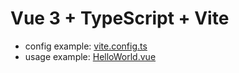 # Vue 3 + TypeScript + Vite

* config example: [vite.config.ts](./vite.config.ts)
* usage example: [HelloWorld.vue](./src/components/HelloWorld.vue)
